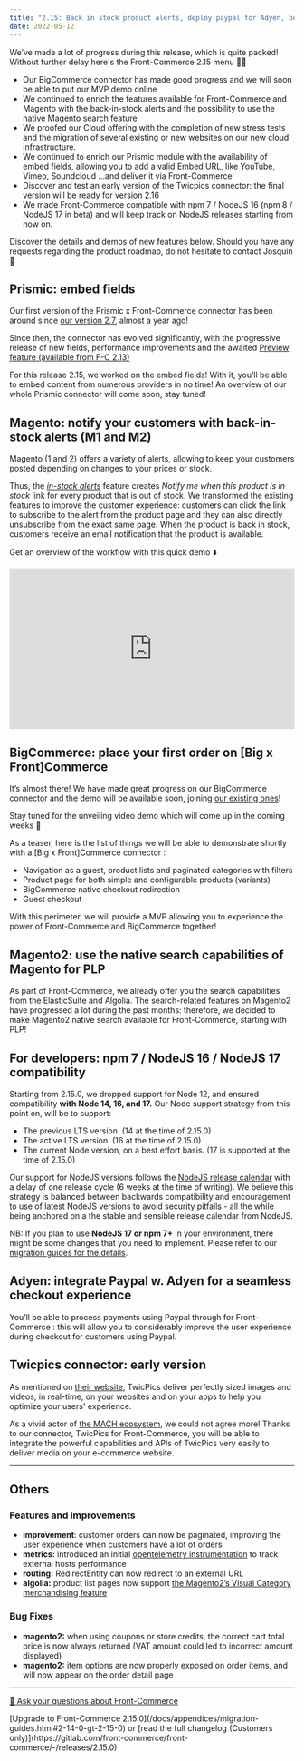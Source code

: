 ```yaml
---
title: "2.15: Back in stock product alerts, deploy paypal for Adyen, benefit from the power of embed fields for Prismic"
date: 2022-05-12
---
```


We’ve made a lot of progress during this release, which is quite packed! Without further delay here's the Front-Commerce 2.15 menu 🧑‍🍳

- Our BigCommerce connector has made good progress and we will soon be able to put our MVP demo online
- We continued to enrich the features available for Front-Commerce and Magento with the back-in-stock alerts and the possibility to use the native Magento search feature
- We proofed our Cloud offering with the completion of new stress tests and the migration of several existing or new websites on our new cloud infrastructure.
- We continued to enrich our Prismic module with the availability of embed fields, allowing you to add a valid Embed URL, like YouTube, Vimeo, Soundcloud ...and deliver it via Front-Commerce
- Discover and test an early version of the Twicpics connector: the final version will be ready for version 2.16
- We made Front-Commerce compatible with npm 7 / NodeJS 16 (npm 8 / NodeJS 17 in beta) and will keep track on NodeJS releases starting from now on.

Discover the details and demos of new features below. Should you have any requests regarding the product roadmap, do not hesitate to contact Josquin 👋

<!-- more -->

## Prismic: embed fields

Our first version of the Prismic x Front-Commerce connector has been around since [our version 2.7](https://developers.front-commerce.com/blog/2021/06/15/front-commerce-2.7/), almost a year ago!

Since then, the connector has evolved significantly, with the progressive release of new fields, performance improvements and the awaited [Preview feature (available from F-C 2.13)](https://developers.front-commerce.com/blog/2022/02/17/front-commerce-2.13/)

For this release 2.15, we worked on the embed fields! With it, you’ll be able to embed content from numerous providers in no time! An overview of our whole Prismic connector will come soon, stay tuned!

## Magento: notify your customers with back-in-stock alerts (M1 and M2)

Magento (1 and 2) offers a variety of alerts, allowing to keep your customers posted depending on changes to your prices or stock.

Thus, the _[in-stock alerts](https://docs.magento.com/user-guide/catalog/inventory-product-alerts.html#in-stock-alerts)_ feature creates _Notify me when this product is in stock_ link for every product that is out of stock. We transformed the existing features to improve the customer experience: customers can click the link to subscribe to the alert from the product page and they can also directly unsubscribe from the exact same page. When the product is back in stock, customers receive an email notification that the product is available.

Get an overview of the workflow with this quick demo ⬇️

<div style="position: relative; padding-bottom: 56.25%; height: 0;"><iframe src="https://www.loom.com/embed/e3bc12d196ee425593a86a724fc4d53f" frameborder="0" webkitallowfullscreen mozallowfullscreen allowfullscreen style="position: absolute; top: 0; left: 0; width: 100%; height: 100%;"></iframe></div>

## BigCommerce: place your first order on [Big x Front]Commerce

It’s almost there! We have made great progress on our BigCommerce connector and the demo will be available soon, joining [our existing ones](https://demo.front-commerce.app/)!

Stay tuned for the unveiling video demo which will come up in the coming weeks 🙂

As a teaser, here is the list of things we will be able to demonstrate shortly with a [Big x Front]Commerce connector :

- Navigation as a guest, product lists and paginated categories with filters
- Product page for both simple and configurable products (variants)
- BigCommerce native checkout redirection
- Guest checkout

With this perimeter, we will provide a MVP allowing you to experience the power of Front-Commerce and BigCommerce together!

## Magento2: use the native search capabilities of Magento for PLP

As part of Front-Commerce, we already offer you the search capabilities from the ElasticSuite and Algolia. The search-related features on Magento2 have progressed a lot during the past months: therefore, we decided to make Magento2 native search available for Front-Commerce, starting with PLP!

## For developers: **npm 7 / NodeJS 16 / NodeJS 17 compatibility**

Starting from 2.15.0, we dropped support for Node 12, and ensured compatibility **with Node 14, 16, and 17.** Our Node support strategy from this point on, will be to support:

- The previous LTS version. (14 at the time of 2.15.0)
- The active LTS version. (16 at the time of 2.15.0)
- The current Node version, on a best effort basis. (17 is supported at the time of 2.15.0)

Our support for NodeJS versions follows the [NodeJS release calendar](https://nodejs.org/en/about/releases/) with a delay of one release cycle (6 weeks at the time of writing). We believe this strategy is balanced between backwards compatibility and encouragement to use of latest NodeJS versions to avoid security pitfalls - all the while being anchored on a the stable and sensible release calendar from NodeJS.

NB: If you plan to use **NodeJS 17 or npm 7+** in your environment, there might be some changes that you need to implement. Please refer to our [migration guides for the details](https://developers.front-commerce.com/docs/appendices/migration-guides.html#2-14-0-gt-2-15-0).

## Adyen: integrate Paypal w. Adyen for a seamless checkout experience

You’ll be able to process payments using Paypal through for Front-Commerce : this will allow you to considerably improve the user experience during checkout for customers using Paypal.

## Twicpics connector: early version

As mentioned on [their website](https://www.twicpics.com/), TwicPics deliver perfectly sized images and videos, in real-time, on your websites and on your apps to help you optimize your users' experience.

As a vivid actor of [the MACH ecosystem](https://machalliance.org/), we could not agree more! Thanks to our connector, TwicPics for Front-Commerce, you will be able to integrate the powerful capabilities and APIs of TwicPics very easily to deliver media on your e-commerce website.

<hr />

## Others

### Features and improvements

- **improvement**: customer orders can now be paginated, improving the user experience when customers have a lot of orders
- **metrics:** introduced an initial [opentelemetry instrumentation](https://opentelemetry.io/) to track external hosts performance
- **routing:** RedirectEntity can now redirect to an external URL
- **algolia:** product list pages now support [the Magento2’s Visual Category merchandising feature](https://www.algolia.com/doc/integration/magento-2/merchandising/category-merchandising/?client=php)

### Bug Fixes

- **magento2:** when using coupons or store credits, the correct cart total price is now always returned (VAT amount could led to incorrect amount displayed)
- **magento2:** item options are now properly exposed on order items, and will now appear on the order detail page

<hr />
<div class="center">
  <p>
    <a class="link primary button intercom-launcher" href="https://www.front-commerce.com/contact/">💌 Ask your questions about Front-Commerce</a>
  </p>
  <p>
    [Upgrade to Front-Commerce 2.15.0](/docs/appendices/migration-guides.html#2-14-0-gt-2-15-0) or [read the full changelog (Customers only)](https://gitlab.com/front-commerce/front-commerce/-/releases/2.15.0)
  </p>
</div>
